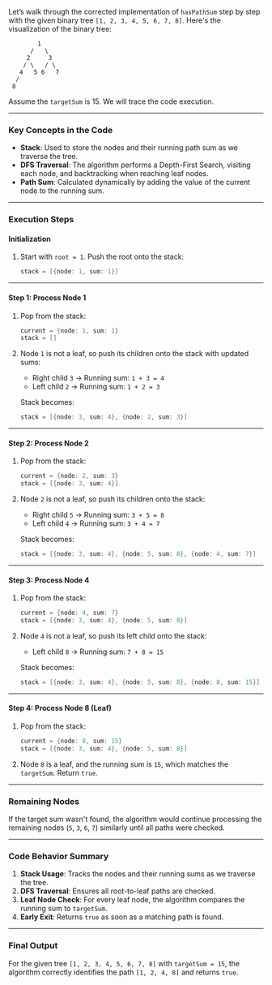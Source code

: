 Let’s walk through the corrected implementation of `hasPathSum` step by step with the given binary tree `[1, 2, 3, 4, 5, 6, 7, 8]`. Here's the visualization of the binary tree:

```
        1
      /   \
     2     3
    / \   / \
   4   5 6   7
  /
 8
```

Assume the `targetSum` is 15. We will trace the code execution.

---

### **Key Concepts in the Code**

-   **Stack**: Used to store the nodes and their running path sum as we traverse the tree.
-   **DFS Traversal**: The algorithm performs a Depth-First Search, visiting each node, and backtracking when reaching leaf nodes.
-   **Path Sum**: Calculated dynamically by adding the value of the current node to the running sum.

---

### **Execution Steps**

#### Initialization

1. Start with `root = 1`. Push the root onto the stack:
    ```go
    stack = [{node: 1, sum: 1}]
    ```

---

#### Step 1: Process Node 1

1. Pop from the stack:

    ```go
    current = {node: 1, sum: 1}
    stack = []
    ```

2. Node `1` is not a leaf, so push its children onto the stack with updated sums:

    - Right child `3` → Running sum: `1 + 3 = 4`
    - Left child `2` → Running sum: `1 + 2 = 3`

    Stack becomes:

    ```go
    stack = [{node: 3, sum: 4}, {node: 2, sum: 3}]
    ```

---

#### Step 2: Process Node 2

1. Pop from the stack:

    ```go
    current = {node: 2, sum: 3}
    stack = [{node: 3, sum: 4}]
    ```

2. Node `2` is not a leaf, so push its children onto the stack:

    - Right child `5` → Running sum: `3 + 5 = 8`
    - Left child `4` → Running sum: `3 + 4 = 7`

    Stack becomes:

    ```go
    stack = [{node: 3, sum: 4}, {node: 5, sum: 8}, {node: 4, sum: 7}]
    ```

---

#### Step 3: Process Node 4

1. Pop from the stack:

    ```go
    current = {node: 4, sum: 7}
    stack = [{node: 3, sum: 4}, {node: 5, sum: 8}]
    ```

2. Node `4` is not a leaf, so push its left child onto the stack:

    - Left child `8` → Running sum: `7 + 8 = 15`

    Stack becomes:

    ```go
    stack = [{node: 3, sum: 4}, {node: 5, sum: 8}, {node: 8, sum: 15}]
    ```

---

#### Step 4: Process Node 8 (Leaf)

1. Pop from the stack:

    ```go
    current = {node: 8, sum: 15}
    stack = [{node: 3, sum: 4}, {node: 5, sum: 8}]
    ```

2. Node `8` is a leaf, and the running sum is `15`, which matches the `targetSum`. Return `true`.

---

### **Remaining Nodes**

If the target sum wasn't found, the algorithm would continue processing the remaining nodes (`5`, `3`, `6`, `7`) similarly until all paths were checked.

---

### **Code Behavior Summary**

1. **Stack Usage**: Tracks the nodes and their running sums as we traverse the tree.
2. **DFS Traversal**: Ensures all root-to-leaf paths are checked.
3. **Leaf Node Check**: For every leaf node, the algorithm compares the running sum to `targetSum`.
4. **Early Exit**: Returns `true` as soon as a matching path is found.

---

### **Final Output**

For the given tree `[1, 2, 3, 4, 5, 6, 7, 8]` with `targetSum = 15`, the algorithm correctly identifies the path `[1, 2, 4, 8]` and returns `true`.
